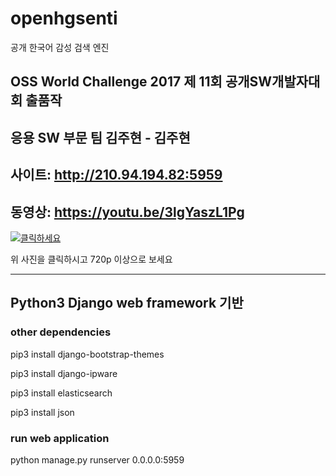 # openhgsenti
공개 한국어 감성 검색 엔진

## OSS World Challenge 2017 제 11회 공개SW개발자대회 출품작

## 응용 SW 부문 팀 김주현 - 김주현

## 사이트: http://210.94.194.82:5959

## 동영상: https://youtu.be/3lgYaszL1Pg
[![클릭하세요](http://i3.ytimg.com/vi/3lgYaszL1Pg/hqdefault.jpg)](https://youtu.be/3lgYaszL1Pg)

위 사진을 클릭하시고 720p 이상으로 보세요
* * *
## Python3 Django web framework 기반 

### other dependencies

pip3 install django-bootstrap-themes

pip3 install django-ipware

pip3 install elasticsearch

pip3 install json

### run web application

python manage.py runserver 0.0.0.0:5959


